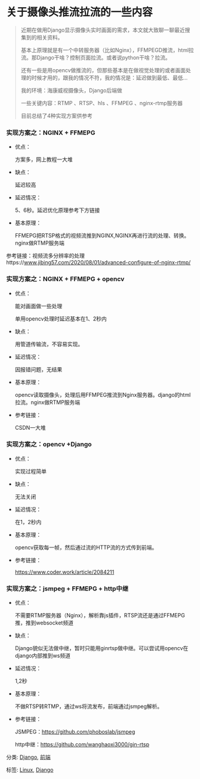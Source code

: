 # 关于摄像头推流拉流的一些内容

> 近期在做用Django显示摄像头实时画面的需求，本文就大致聊一聊最近搜集到的相关资料。
>
> 基本上原理就是有一个中转服务器（比如Nginx），FFMPEGD推流，html拉流。那Django干啥？控制页面拉流。或者说python干啥？拉流。
>
> 还有一些是用opencv做推流的，但那些基本是在做视觉处理的或者画面处理的时候才用的，跟我的情况不符，我的情况是：延迟做到最低、最低...
>
> 我的环境：海康威视摄像头，Django后端做
>
> 一些关键内容：RTMP 、RTSP、hls 、FFMPEG 、nginx-rtmp服务器
>
> 目前总结了4种实现方案供参考

### 实现方案之：NGINX + FFMEPG

- 优点：

   方案多，网上教程一大堆

- 缺点：

   延迟较高

- 延迟情况：

   5、6秒。延迟优化原理参考下方链接

- 基本原理：

   FFMEPG把RTSP格式的视频流推到NGINX,NGINX再进行流的处理、转换。nginx做RTMP服务端

 参考链接：视频流多分辨率的处理https://www.jibing57.com/2020/08/01/advanced-configure-of-nginx-rtmp/

### 实现方案之：NGINX + FFMEPG + opencv

- 优点：

   能对画面做一些处理

   单用opencv处理时延迟基本在1、2秒内

- 缺点：

   用管道传输流，不容易实现。

- 延迟情况：

   因报错问题，无结果

- 基本原理：

   opencv读取摄像头，处理后用FFMPEG推流到Nginx服务器。django的html拉流。nginx做RTMP服务端

- 参考链接：

   CSDN一大堆

### 实现方案之：opencv +Django

- 优点：

   实现过程简单

- 缺点：

   无法关闭

- 延迟情况：

   在1，2秒内

- 基本原理：

   opencv获取每一帧，然后通过流的HTTP流的方式传到前端。

- 参考链接：

   <https://www.coder.work/article/2084211>

### 实现方案之：jsmpeg + FFMEPG + http中继

- 优点：

   不需要RTMP服务器（Nginx），解析靠js插件，RTSP流还是通过FFMEPG推，推到websocket频道

- 缺点：

   Django貌似无法做中继，暂时只能用ginrtsp做中继。可以尝试用opencv在django内部推到ws频道

- 延迟情况：

   1,2秒

- 基本原理：

   不做RTSP转RTMP，通过ws将流发布，前端通过jsmpeg解析。

- 参考链接：

   JSMPEG：<https://github.com/phoboslab/jsmpeg>

   http中继：<https://github.com/wanghaoxi3000/gin-rtsp>



分类: [Django](https://www.cnblogs.com/lisicn/category/1886690.html), [前端](https://www.cnblogs.com/lisicn/category/1886691.html)

标签: [Linux](https://www.cnblogs.com/lisicn/tag/Linux/), [Django](https://www.cnblogs.com/lisicn/tag/Django/)